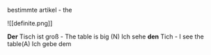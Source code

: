 bestimmte artikel - the 

![[definite.png]]


**Der** Tisch ist groß - The table is big (N)
Ich sehe **den** Tich - I see the table(A)
Ich gebe dem
